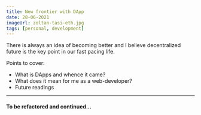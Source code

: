 ```yaml
---
title: New frontier with DApp
date: 28-06-2021
imageUrl: zoltan-tasi-eth.jpg
tags: [personal, development]
---
```


There is always an idea of becoming better and I believe decentralized future is the key point in our fast pacing life.

Points to cover:

- What is DApps and whence it came?
- What does it mean for me as a web-developer?
- Future readings

---

#### To be refactored and continued...
